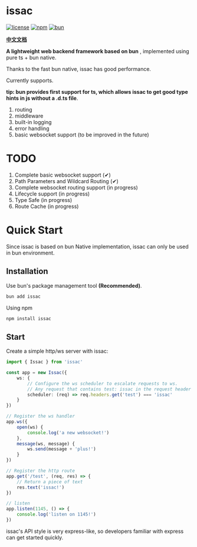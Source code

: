 # issac

[license-svg]: https://img.shields.io/badge/license-MIT-brightgreen.svg
[npm-svg]: https://img.shields.io/badge/npm-v1.0.0-red.svg
[npm-url]: https://www.npmjs.com/package/issac
[bun-svg]: https://img.shields.io/badge/bun-v1.0.25-blue.svg
[bun-url]: https://bun.sh/

[![license][license-svg]](LICENSE) [![npm][npm-svg]][npm-url] [![bun][bun-svg]][bun-url]

**[中文文档](README.zh.md)**

**A lightweight web backend framework based on bun** , implemented using pure ts + bun native.

Thanks to the fast bun native, issac has good performance.

Currently supports.

**tip: bun provides first support for ts, which allows issac to get good type hints in js without a .d.ts file**.

1. routing
2. middleware
3. built-in logging
4. error handling
5. basic websocket support (to be improved in the future)

# TODO

1. Complete basic websocket support (✔)
2. Path Parameters and Wildcard Routing (✔)
3. Complete websocket routing support (in progress)
4. Lifecycle support (in progress)
5. Type Safe (in progress)
6. Route Cache (in progress)

# Quick Start

Since issac is based on bun Native implementation, issac can only be used in bun environment.

## Installation

Use bun's package management tool **(Recommended)**.

```bash
bun add issac
```

Using npm

```bash
npm install issac
```

## Start

Create a simple http/ws server with issac:

```typescript
import { Issac } from 'issac'

const app = new Issac({
    ws: {
        // Configure the ws scheduler to escalate requests to ws.
        // Any request that contains test: issac in the request header will be escalated to ws
        scheduler: (req) => req.headers.get('test') === 'issac'
    }
})

// Register the ws handler
app.ws({
    open(ws) {
        console.log('a new websocket!')
    },
    message(ws, message) {
        ws.send(message + 'plus!')
    }
})

// Register the http route
app.get('/test', (req, res) => {
    // Return a piece of text
    res.text('issac!')
})

// listen
app.listen(1145, () => {
    console.log('listen on 1145!')
})
```

issac's API style is very express-like, so developers familiar with express can get started quickly.
